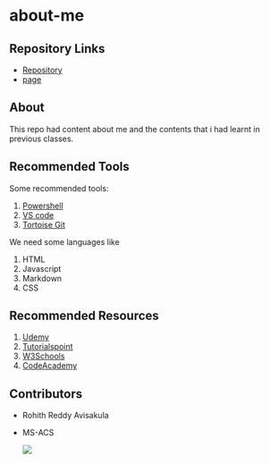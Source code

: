 # about-me
## Repository Links
* [Repository](https://github.com/Avisakula123/about-me)
* [page](https://avisakula123.github.io/about-me)
## About
This repo had content about me and the contents that i had learnt in previous classes.

## Recommended Tools
Some recommended tools:

1. [Powershell](https://en.wikipedia.org/wiki/PowerShell)
2. [VS code](https://en.wikipedia.org/wiki/Visual_Studio_Code)
3. [Tortoise Git](https://en.wikipedia.org/wiki/TortoiseGit)

We need some languages like

1. HTML
2. Javascript
3. Markdown
4. CSS

## Recommended Resources

1. [Udemy](https://www.udemy.com/topic/web-development)
2. [Tutorialspoint](https://www.tutorialspoint.com/internet_technologies/websites_development.htm)
3. [W3Schools](https://www.w3schools.com/)
4. [CodeAcademy](https://www.codecademy.com/)

## Contributors

* Rohith Reddy Avisakula
* MS-ACS


  ![](https://lh3.googleusercontent.com/proxy/yZP1WeAPSa8qLUTz4EaqoO9Db_9ma7K-0FibBvk4MCYX1QEkVtaa6WkGc0Jslh6NIQMWv_dXM0iEQJJlwaBuKVWDttcymDk-kCrFsrYe2mzPLKRbx8XS77Ax-5-_H6duefWsQ3DV8h7P473bsexQyW_6UibDcgWp8Zz4pi4mcZrw=w357-h238-k-no)




